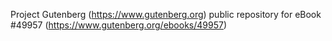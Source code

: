 Project Gutenberg (https://www.gutenberg.org) public repository for eBook #49957 (https://www.gutenberg.org/ebooks/49957)
